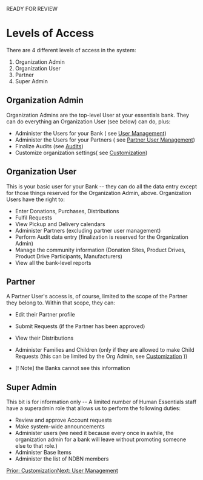 READY FOR REVIEW
# Levels of Access

There are 4 different levels of access in the system:
1. Organization Admin
2. Organization User
3. Partner
4. Super Admin

## Organization Admin

Organization Admins are the top-level User at your essentials bank.  They can do everything an Organization User (see below) can do, plus: 

- Administer the Users for your Bank ( see [User Management](getting_started_user_management.md))
- Administer the Users for your Partners ( see [Partner User Management](pm_partner_user_admin.md))
- Finalize Audits (see [Audits](inventory_audits.md))
- Customize organization settings( see [Customization](getting_started_customization.md))

## Organization User
This is your basic user for your Bank -- they can do all the data entry except for those things reserved for the Organization Admin, above.  Organization Users have the right to:

- Enter Donations, Purchases, Distributions
- Fulfil Requests
- View Pickup and Delivery calendars
- Administer Partners (excluding partner user management)
- Perform Audit data entry (finalization is reserved for the Organization Admin)
- Manage the community information (Donation Sites, Product Drives, Product Drive Participants, Manufacturers)
- View all the bank-level reports

## Partner
A Partner User's access is, of course, limited to the scope of the Partner they belong to.
Within that scope, they can:
- Edit their Partner profile
- Submit Requests (if the Partner has been approved)
- View their Distributions
- Administer Families and Children (only if they are allowed to make Child Requests (this can be limited by the Org Admin,  see [Customization](getting_started_customization.md) )) 

- [! Note] the Banks cannot see this information

## Super Admin
This bit is for information only -- A limited number of Human Essentials staff have a superadmin role that allows us to perform the following duties:
- Review and approve Account requests
- Make system-wide announcements
- Administer users (we need it because every once in awhile, the organization admin for a bank will leave without promoting someone else to that role.)
- Administer Base Items
- Administer the list of NDBN members

[Prior: Customization](getting_started_customization.md)[Next: User Management](getting_started_user_management.md)